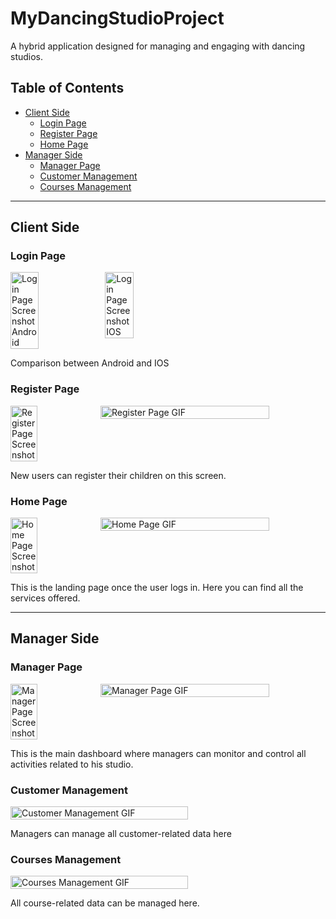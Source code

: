 # MyDancingStudioProject
A hybrid application designed for managing and engaging with dancing studios.

## Table of Contents
- [Client Side](#client-side)
  - [Login Page](#login-page)
  - [Register Page](#register-page)
  - [Home Page](#home-page)
- [Manager Side](#manager-side)
  - [Manager Page](#manager-page)
  - [Customer Management](#customer-management)
  - [Courses Management](#courses-management)

---

## Client Side

### Login Page

<div style="display: flex;">
  <img src="./src/assets/images/android.png" alt="Login Page Screenshot Android" style="width: 30%;">
  <img src="./src/assets/images/iphone.png" alt="Login Page Screenshot IOS" style="width: 30%;">
</div>

Comparison between Android and IOS

### Register Page

<div style="display: flex;">
  <img src="./src/assets/images/register.png" alt="Register Page Screenshot" style="width: 30%;">
  <img src="./src/assets/images/register.gif" alt="Register Page GIF" style="width: 75%;">
</div>

New users can register their children on this screen.

### Home Page

<div style="display: flex;">
  <img src="./src/assets/images/home.png" alt="Home Page Screenshot" style="width: 30%;">
  <img src="./src/assets/images/home.gif" alt="Home Page GIF" style="width: 75%;">
</div>

This is the landing page once the user logs in. Here you can find all the services offered.

---

## Manager Side

### Manager Page

<div style="display: flex;">
  <img src="./src/assets/images/manager.png" alt="Manager Page Screenshot" style="width: 30%;">
  <img src="./src/assets/images/manager.gif" alt="Manager Page GIF" style="width: 75%;">
</div>

This is the main dashboard where managers can monitor and control all activities related to his studio.

### Customer Management

<div style="display: flex;">
  <img src="./src/assets/images/customer_managment.gif" alt="Customer Management GIF" style="width: 75%;">
</div>

Managers can manage all customer-related data here

### Courses Management

<div style="display: flex;">
  <img src="./src/assets/images/course_managment.gif" alt="Courses Management GIF" style="width: 75%;">
</div>

All course-related data can be managed here.
